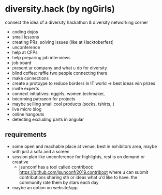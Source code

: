  # diversity.hack (by ngGirls)
connect the idea of a diversity hackathon & diversity networking corner


* coding dojos
* small lessons
* creating PRs, solving issues (like at Hacktoberfest)
* unconference
* help at CFPs
* help preparing job interviews
* job board
* present ur company and what u do for diversity
* blind coffee: raffle two people connecting there
* make connections
* create a protoype to reduce borders in IT world => best ideas win prizes
* invite experts
* connect initiatives: nggirls, women techmaker, 
* becoming patraeon for projects
* maybe selliing small cool products (socks, tshirts, )
* live micro blog
* online hangouts
* detecting excluding parts in angular

## requirements
- some open and reachable place at venue, best in exhibitors area, maybe with just a sofa and a screen
- session plan like unconference for highlights, rest is on demand or creative
  * jsunconf has a tool called contriboot: https://github.com/jsunconf/2019.contriboot where u can submit contributions sharing sth or ideas what u'd like to have. the community rate them by stars each day
- maybe an option on website/app 
